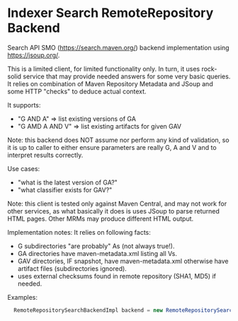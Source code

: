 Indexer Search RemoteRepository Backend
=======================================

Search API SMO (https://search.maven.org/) backend implementation using https://jsoup.org/.

This is a limited client, for limited functionality only. In turn, it uses rock-solid
service that may provide needed answers for some very basic queries. It relies on 
combination of Maven Repository Metadata and JSoup and some HTTP "checks" to deduce
actual context.

It supports:
* "G AND A" => list existing versions of GA
* "G AMD A AND V" => list existing artifacts for given GAV

Note: this backend does NOT assume nor perform any kind of validation, so it is up to
caller to either ensure parameters are really G, A and V and to interpret results
correctly.

Use cases:
* "what is the latest version of GA?"
* "what classifier exists for GAV?"

Note: this client is tested only against Maven Central, and may not work for other 
services, as what basically it does is uses JSoup to parse returned HTML pages. Other
MRMs may produce different HTML output.

Implementation notes:
It relies on following facts:
* G subdirectories "are probably" As (not always true!).
* GA directories have maven-metadata.xml listing all Vs.
* GAV directories, IF snapshot, have maven-metadata.xml otherwise have artifact files (subdirectories ignored).
* uses external checksums found in remote repository (SHA1, MD5) if needed.

Examples:

```java
  RemoteRepositorySearchBackendImpl backend = new RemoteRepositorySearchBackendImpl("https://repo.maven.apache.org/maven2");
```
